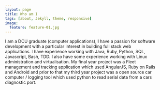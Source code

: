 ```yaml
---
layout: page
title: Who am I
tags: [about, Jekyll, theme, responsive]
image:
  feature: feature-01.jpg
---
```


I am a DCU graduate (computer applications), I have a passion for software development with a particular 
interest in building full stack web applications. I have experience working with 
Java, Ruby, Python, SQL, Javascript, Bash, TDD. I also have some experience working with Linux administration 
and virtualisation. My final year project was a Fleet management and tracking application which used AngularJS, 
Ruby on Rails and Android and prior to that my third year project was a open source car computer / logging tool which 
used python to read serial data from a cars diagnostic port.